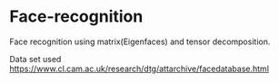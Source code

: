 # Face-recognition
Face recognition using matrix(Eigenfaces) and tensor decomposition.

Data set used https://www.cl.cam.ac.uk/research/dtg/attarchive/facedatabase.html
